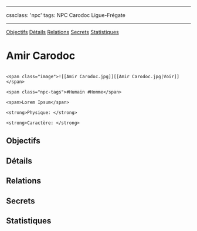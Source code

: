 
---

cssclass: 'npc'
tags: NPC Carodoc Ligue-Frégate 

---
<span class="nav">[Objectifs](#Objectifs) [Détails](#Détails)  [Relations](#Relations) [Secrets](#Secrets) [Statistiques](#Statistiques)</span>

# Amir Carodoc

```ad-desc

<span class="image">![[Amir Carodoc.jpg]][[Amir Carodoc.jpg|Voir]]</span>

<span class="npc-tags">#Humain #Homme</span>

<span>Lorem Ipsum</span>

<strong>Physique: </strong>

<strong>Caractère: </strong>
```

## Objectifs

## Détails

## Relations

## Secrets

## Statistiques